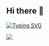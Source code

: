 ## Hi there 👋

<!--
**Bazzixx/Bazzixx** is a ✨ _special_ ✨ repository because its `README.md` (this file) appears on your GitHub profile.

Here are some ideas to get you started:



- 🔭 I’m currently working on ...
- 🌱 I’m currently learning ...
- 👯 I’m looking to collaborate on ...
- 🤔 I’m looking for help with ...
- 💬 Ask me about ...
- 📫 How to reach me: ...
- 😄 Pronouns: ...
- ⚡ Fun fact: ...
-->

[![Typing SVG](https://readme-typing-svg.demolab.com?font=Fira+Code&pause=1000&width=435&lines=Welcome+to+my+github)](https://git.io/typing-svg)

<img src="https://img.shields.io/badge/react-20232a.svg?style=for-the-badge&logo=react&logoColor=61DAFB" />
